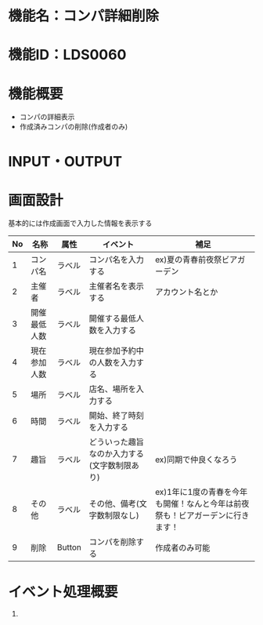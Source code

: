 # 機能名：コンパ詳細削除
# 機能ID：LDS0060
# 機能概要
* コンパの詳細表示
* 作成済みコンパの削除(作成者のみ)
# INPUT・OUTPUT

# 画面設計
基本的には作成画面で入力した情報を表示する

|No|名称|属性|イベント|補足|
|---|---|---|---|---|
|1|コンパ名|ラベル|コンパ名を入力する|ex)夏の青春前夜祭ビアガーデン|
|2|主催者|ラベル|主催者名を表示する|アカウント名とか|
|3|開催最低人数|ラベル|開催する最低人数を入力する||
|4|現在参加人数|ラベル|現在参加予約中の人数を入力する||
|5|場所|ラベル|店名、場所を入力する||
|6|時間|ラベル|開始、終了時刻を入力する||
|7|趣旨|ラベル|どういった趣旨なのか入力する(文字数制限あり)|ex)同期で仲良くなろう|
|8|その他|ラベル|その他、備考(文字数制限なし)|ex)1年に1度の青春を今年も開催！なんと今年は前夜祭も！ビアガーデンに行きます！|
|9|削除|Button|コンパを削除する|作成者のみ可能|

# イベント処理概要
1.
